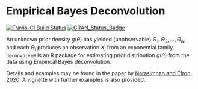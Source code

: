 Empirical Bayes Deconvolution
=============================

[![Travis-CI Build
Status](https://travis-ci.org/bnaras/deconvolveR.svg?branch=master)](https://travis-ci.org/bnaras/deconvolveR)
[![CRAN_Status_Badge](https://www.r-pkg.org/badges/version/deconvolveR)](https://cran.r-project.org/package=deconvolveR)

An unknown prior density $g(\theta)$ has yielded (unobservable)
$\Theta_1, \Theta_2,\ldots,\Theta_N$, and each $\Theta_i$ produces an
observation $X_i$ from an exponential family. `deconvolveR` is an R
package for estimating prior distribution $g(\theta)$ from the data
using Empirical Bayes deconvolution.

Details and examples may be found in the paper by [Narasimhan and Efron,
2020](https://dx.doi.org/10.18637/jss.v094.i11). A vignette with further
examples is also provided.
